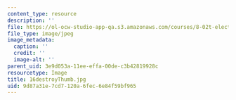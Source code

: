 ```yaml
---
content_type: resource
description: ''
file: https://ol-ocw-studio-app-qa.s3.amazonaws.com/courses/8-02t-electricity-and-magnetism-spring-2005/9d87a31e7cd7120a6fec6e84f59bf965_16destroyThumb.jpg
file_type: image/jpeg
image_metadata:
  caption: ''
  credit: ''
  image-alt: ''
parent_uid: 3e9d053a-11ee-effa-00de-c3b42819928c
resourcetype: Image
title: 16destroyThumb.jpg
uid: 9d87a31e-7cd7-120a-6fec-6e84f59bf965
---
```


